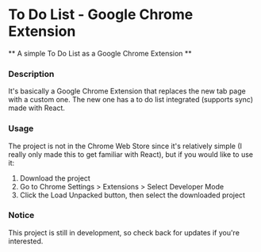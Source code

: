 # To Do List - Google Chrome Extension

** A simple To Do List as a Google Chrome Extension **

### Description

It's basically a Google Chrome Extension that replaces the new tab page with a custom one. The new one has a to do list integrated (supports sync) made with React.

### Usage

The project is not in the Chrome Web Store since it's relatively simple (I really only made this to get familiar with React), but if you would like to use it:
1. Download the project
2. Go to Chrome Settings > Extensions > Select Developer Mode
3. Click the Load Unpacked button, then select the downloaded project

### Notice

This project is still in development, so check back for updates if you're interested. 
